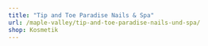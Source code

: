 ```yaml
---
title: "Tip and Toe Paradise Nails & Spa"
url: /maple-valley/tip-and-toe-paradise-nails-und-spa/
shop: Kosmetik
---
```

